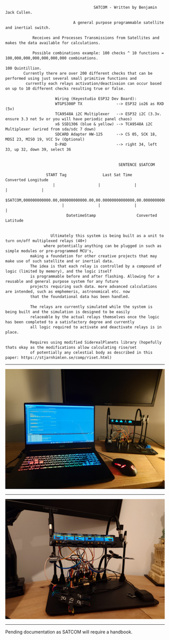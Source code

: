 

                                           SATCOM - Written by Benjamin Jack Cullen.

                                  A general purpose programmable satellite and inertial switch. 

                Receives and Processes Transmissions from Satellites and makes the data available for calculations.

                Possible combinations example: 100 checks ^ 10 functions = 100,000,000,000,000,000,000 combinations.
                                                                           100 Quintillion.
            Currently there are over 200 different checks that can be performed using just several small primitive functions and
             currently each relays activation/deactivaion can occur based on up to 10 different checks resulting true or false. 
                                      
                          Wiring (Keyestudio ESP32 Dev Board):
                          WTGPS300P TX               --> ESP32 io26 as RXD (5v)
                          TCA9548A i2C Multiplexer   --> ESP32 i2C (3.3v. ensure 3.3 not 5v or you will have periodic panel chaos)
                          x6 SSD1306 (blue & yellow) --> TCA9548A i2C Multiplexer (wrired from sda/sdc 7 down)
                          SDCARD Adapter HW-125      --> CS 05, SCK 18, MOSI 23, MISO 19, VCC 5v (Optional)
                          D-PAD                      --> right 34, left 33, up 32, down 39, select 36


                                                      SENTENCE $SATCOM
                                                                                    
                      START Tag                Last Sat Time                    Converted Longitude        
                         |                   |               |                   |               |                  
                      $SATCOM,000000000000.00,000000000000.00,00.00000000000000,00.00000000000000,*Z
                             |               |               |                 |                              
                               DatetimeStamp                  Converted Latitude                                 


                        Ultimately this system is being built as a unit to turn on/off multiplexed relays (40+)
                     where potentially anything can be plugged in such as simple modules or pre-programmed MCU's, 
               making a foundation for other creative projects that may make use of such satellite and or inertial data.
               The idea is that each relay is controlled by a compound of logic (limited by memory), and the logic itself
               is programmable before and after flashing. Allowing for a reusable and general purpose system for any future
               projects requiring such data. more advanced calculations are intended, such as emphemeris, astronomical etc. now
               that the foundational data has been handled.

               The relays are currently simulated while the system is being built and the simulation is designed to be easily
               relaceable by the actual relays themselves once the logic has been completed to a satisfactory degree and currently
               all logic required to activate and deactivate relays is in place.

               Requires using modified SiderealPlanets library (hopefully thats okay as the modifications allow calculating rise/set
               of potentially any celestial body as described in this paper: https://stjarnhimlen.se/comp/riset.html)

---

![plot](./resources/img_001.JPG)

---

![plot](./resources/img_002.JPG)

---


Pending documentation as SATCOM will require a handbook.
